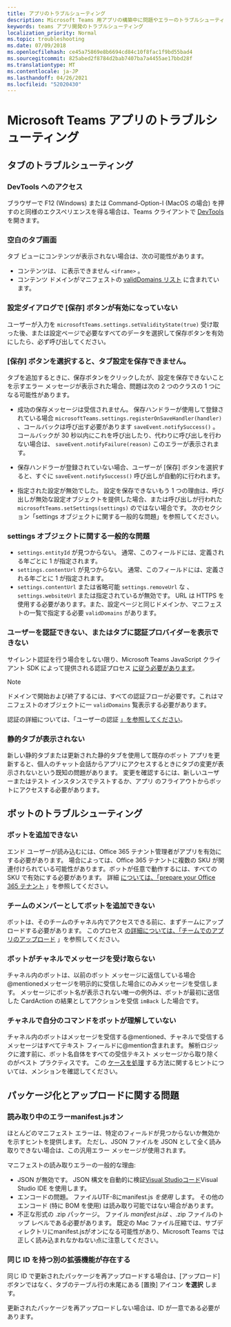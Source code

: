 ```yaml
---
title: アプリのトラブルシューティング
description: Microsoft Teams 用アプリの構築中に問題やエラーのトラブルシューティングを行う
keywords: teams アプリ開発のトラブルシューティング
localization_priority: Normal
ms.topic: troubleshooting
ms.date: 07/09/2018
ms.openlocfilehash: ce45a75869e8b6694cd84c10f8fac1f9bd55bad4
ms.sourcegitcommit: 825abed2f8784d2bab7407ba7a4455ae17bbd28f
ms.translationtype: MT
ms.contentlocale: ja-JP
ms.lasthandoff: 04/26/2021
ms.locfileid: "52020430"
---
```

# <a name="troubleshoot-your-microsoft-teams-app"></a>Microsoft Teams アプリのトラブルシューティング

## <a name="troubleshooting-tabs"></a>タブのトラブルシューティング

### <a name="accessing-the-devtools"></a>DevTools へのアクセス

ブラウザーで F12 (Windows) または Command-Option-I (MacOS の場合) を押すのと同様のエクスペリエンスを得る場合は、Teams クライアントで [DevTools](~/tabs/how-to/developer-tools.md) を開きます。

### <a name="blank-tab-screen"></a>空白のタブ画面

タブ ビューにコンテンツが表示されない場合は、次の可能性があります。

* コンテンツは、 に表示できません `<iframe>` 。
* コンテンツ ドメインがマニフェストの [validDomains リスト](~/resources/schema/manifest-schema.md#validdomains) に含まれています。

### <a name="the-save-button-isnt-enabled-on-the-settings-dialog"></a>設定ダイアログで [保存] ボタンが有効になっていない

ユーザーが入力を `microsoftTeams.settings.setValidityState(true)` 受け取った後、または設定ページで必要なすべてのデータを選択して保存ボタンを有効にしたら、必ず呼び出してください。

### <a name="after-selecting-the-save-button-the-tab-settings-cannot-be-saved"></a>[保存] ボタンを選択すると、タブ設定を保存できません。

タブを追加するときに、保存ボタンをクリックしたが、設定を保存できないことを示すエラー メッセージが表示された場合、問題は次の 2 つのクラスの 1 つになる可能性があります。

* 成功の保存メッセージは受信されません。 保存ハンドラーが使用して登録されている場合 `microsoftTeams.settings.registerOnSaveHandler(handler)` 、コールバックは呼び出す必要があります `saveEvent.notifySuccess()` 。 コールバックが 30 秒以内にこれを呼び出したり、代わりに呼び出しを行わない場合は、 `saveEvent.notifyFailure(reason)` このエラーが表示されます。

* 保存ハンドラーが登録されていない場合、ユーザーが [保存] ボタンを選択すると、すぐに `saveEvent.notifySuccess()` 呼び出しが自動的に行われます。

* 指定された設定が無効でした。 設定を保存できないもう 1 つの理由は、呼び出しが無効な設定オブジェクトを提供した場合、または呼び出しが行われた `microsoftTeams.setSettings(settings)` のではない場合です。 次のセクション「settings オブジェクトに関する一般的な問題」を参照してください。

### <a name="common-problems-with-the-settings-object"></a>settings オブジェクトに関する一般的な問題

* `settings.entityId` が見つからない。 通常、このフィールドには、定義される年ごとに 1 が指定されます。
* `settings.contentUrl` が見つからない。 通常、このフィールドには、定義される年ごとに 1 が指定されます。
* `settings.contentUrl` または省略可能 `settings.removeUrl` な 、 `settings.websiteUrl` または指定されているが無効です。 URL は HTTPS を使用する必要があります。また、設定ページと同じドメインか、マニフェストの一覧で指定する必要 `validDomains` があります。

### <a name="cant-authenticate-the-user-or-display-your-auth-provider-in-your-tab"></a>ユーザーを認証できない、またはタブに認証プロバイダーを表示できない

サイレント認証を行う場合をしない限り、Microsoft Teams JavaScript クライアント SDK によって提供される認証プロセス [に従う必要があります](/javascript/api/overview/msteams-client.md)。

> [!NOTE]
>ドメインで開始および終了するには、すべての認証フローが必要です。これはマニフェストのオブジェクトに一 `validDomains` 覧表示する必要があります。

認証の詳細については、「ユーザーの認証 [」を参照してください](~/concepts/authentication/authentication.md)。

### <a name="static-tabs-not-showing-up"></a>静的タブが表示されない

新しい静的タブまたは更新された静的タブを使用して既存のボット アプリを更新すると、個人のチャット会話からアプリにアクセスするときにタブの変更が表示されないという既知の問題があります。  変更を確認するには、新しいユーザーまたはテスト インスタンスでテストするか、アプリ のフライアウトからボットにアクセスする必要があります。

## <a name="troubleshooting-bots"></a>ボットのトラブルシューティング

### <a name="cant-add-my-bot"></a>ボットを追加できない

エンド ユーザーが読み込むには、Office 365 テナント管理者がアプリを有効にする必要があります。 場合によっては、Office 365 テナントに複数の SKU が関連付けられている可能性があります。ボットが任意で動作するには、すべての SKU で有効にする必要があります。 詳細 [については、「prepare your Office 365 テナント](~/concepts/build-and-test/prepare-your-o365-tenant.md) 」を参照してください。

### <a name="cant-add-bot-as-a-member-of-a-team"></a>チームのメンバーとしてボットを追加できない

ボットは、そのチームのチャネル内でアクセスできる前に、まずチームにアップロードする必要があります。 このプロセス [の詳細については、「チームでのアプリのアップロード](~/concepts/deploy-and-publish/apps-upload.md) 」を参照してください。

### <a name="my-bot-doesnt-get-my-message-in-a-channel"></a>ボットがチャネルでメッセージを受け取らない

チャネル内のボットは、以前のボット メッセージに返信している場合@mentionedメッセージを明示的に受信した場合にのみメッセージを受信します。 メッセージにボット名が表示されない唯一の例外は、ボットが最初に送信した CardAction の結果としてアクションを受信 `imBack` した場合です。

### <a name="my-bot-doesnt-understand-my-commands-when-in-a-channel"></a>チャネルで自分のコマンドをボットが理解していない

チャネル内のボットはメッセージを受信する@mentioned、チャネルで受信するメッセージはすべてテキスト フィールドに@mention含まれます。 解析ロジックに渡す前に、ボット名自体をすべての受信テキスト メッセージから取り除くのがベスト プラクティスです。 この [ケースを処理](../bots/how-to/conversations/channel-and-group-conversations.md#work-with-mentions) する方法に関するヒントについては、メンションを確認してください。

## <a name="issues-with-packaging-and-uploading"></a>パッケージ化とアップロードに関する問題

### <a name="error-while-reading-manifestjson"></a>読み取り中のエラーmanifest.jsオン

ほとんどのマニフェスト エラーは、特定のフィールドが見つからないか無効かを示すヒントを提供します。 ただし、JSON ファイルを JSON として全く読み取りできない場合は、この汎用エラー メッセージが使用されます。

マニフェストの読み取りエラーの一般的な理由:

* JSON が無効です。 JSON 構文を自動的に検証[Visual Studioコード](https://code.visualstudio.com)Visual Studio [](https://www.visualstudio.com/vs/) IDE を使用します。
* エンコードの問題。 ファイルUTF-8にmanifest.js *を使用* します。 その他のエンコード (特に BOM を使用) は読み取り可能ではない場合があります。
* 不正な形式の .zip パッケージ。 ファイル *manifest.jsは* 、.zip ファイルのトップ レベルである必要があります。 既定の Mac ファイル圧縮では、サブディレクトリにmanifest.jsがオンになる可能性があり、Microsoft Teams では正しく読み込まれなかねない点に注意してください。

### <a name="another-extension-with-same-id-exists"></a>同じ ID を持つ別の拡張機能が存在する

同じ ID で更新されたパッケージを再アップロードする場合は、[アップロード] ボタンではなく、タブのテーブル行の末尾にある [置換] アイコン **を選択** します。

更新されたパッケージを再アップロードしない場合は、ID が一意である必要があります。
